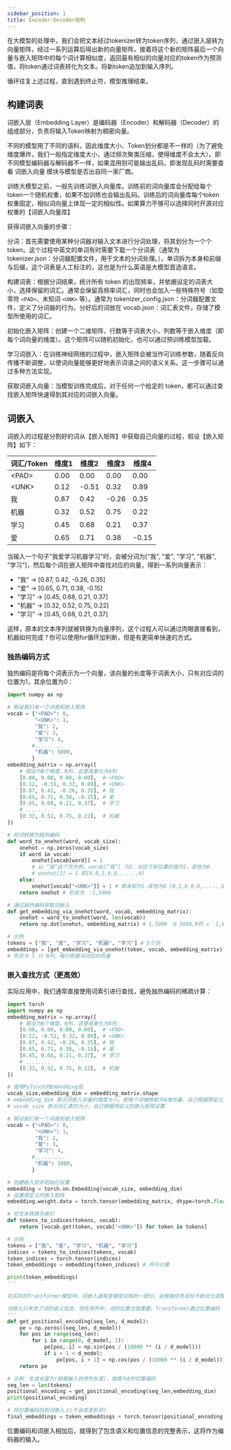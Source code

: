 ```yaml
---
sidebar_position: 1
title: Encoder-Decoder结构
---
```


在大模型的处理中，我们会把文本经过tokenizer转为token序列，通过嵌入层转为向量矩阵，经过一系列运算后得出新的向量矩阵，接着将这个新的矩阵最后一个向量与嵌入矩阵中的每个词计算相似度，返回最有相似的向量对应的token作为预测值，将token通过词表转化为文本。将新token追加到输入序列。

循环往复上述过程，直到遇到终止符，模型推理结束。

## 构建词表

词嵌入层（Embedding Layer）是编码器（Encoder）和解码器（Decoder）的组成部分，负责将输入Token映射为稠密向量。

不同的模型用了不同的语料，因此维度大小、Token划分都是不一样的（为了避免维度爆炸，我们一般指定维度大小，通过频次聚类压缩，使得维度不会太大）。即不同模型编码器与解码器不一样，如果混用则可能输出乱码，即发现乱码时需要查看 词嵌入向量 模块与模型是否出自同一家厂商。

训练大模型之前，一般先训练词嵌入向量库。训练前的词向量库会分配给每个token一个随机权重，如果不加训练也会输出乱码。训练后的词向量库每个token权重固定，相似词向量上体现一定的相似性。如果算力不够可以选择同时开源对应权重的【词嵌入向量库】

获得词嵌入向量的步骤：

分词：首先需要使用某种分词器对输入文本进行分词处理，将其划分为一个个 token。这个过程中英文的单词有时需要下载一个分词表（通常为 tokenizer.json：分词器配置文件，用于文本的分词处理。），单词拆为本身和前缀与后缀，这个词表是人工标注的，这也是为什么英语是大模型首选语言。

构建词表：根据分词结果，统计所有 token 的出现频率，并依据设定的词表大小，选择保留的词汇。通常会保留高频率词汇，同时也会加入一些特殊符号（如垫零符 `<PAD>`、未知词 `<UNK>` 等）。通常为 tokenizer_config.json：分词器配置文件，定义了分词器的行为。分好后的词放在 vocab.json：词汇表文件，存储了模型所使用的词汇。

初始化嵌入矩阵：创建一个二维矩阵，行数等于词表大小，列数等于嵌入维度（即每个词向量的维度）。这个矩阵可以随机初始化，也可以通过预训练模型加载。

学习词嵌入：在训练神经网络的过程中，嵌入矩阵会被当作可训练参数，随着反向传播不断调整，以使词向量能够更好地表示词语之间的语义关系。这一步骤可以通过多种方法实现。

获取词嵌入向量：当模型训练完成后，对于任何一个给定的 token，都可以通过查找嵌入矩阵快速得到其对应的词嵌入向量。

## 词嵌入

词嵌入的过程是分割好的词从【嵌入矩阵】中获取自己向量的过程，假设【嵌入矩阵】如下：

| 词汇/Token | 维度1 | 维度2 | 维度3 | 维度4 |
| ---------- | ----- | ----- | ----- | ----- |
| \<PAD\>    | 0.00  | 0.00  | 0.00  | 0.00  |
| \<UNK\>    | 0.12  | -0.51 | 0.32  | 0.89  |
| 我         | 0.87  | 0.42  | -0.26 | 0.35  |
| 机器       | 0.32  | 0.52  | 0.75  | 0.22  |
| 学习       | 0.45  | 0.68  | 0.21  | 0.37  |
| 爱         | 0.65  | 0.71  | 0.38  | -0.15 |


当输入一个句子"我爱学习机器学习"时，会被分词为["我", "爱", "学习", "机器", "学习"]，然后每个词在嵌入矩阵中查找对应的向量，得到一系列向量表示：

- "我" → [0.87, 0.42, -0.26, 0.35]
- "爱" → [0.65, 0.71, 0.38, -0.15]
- "学习" → [0.45, 0.68, 0.21, 0.37]
- "机器" → [0.32, 0.52, 0.75, 0.22]
- "学习" → [0.45, 0.68, 0.21, 0.37]

这样，原本的文本序列就被转换为向量序列，这个过程人可以通过肉眼直接看到，机器如何完成？你可以使用for循环加判断，但是有更简单快速的方式。

### 独热编码方式

独热编码是将每个词表示为一个向量，该向量的长度等于词表大小，只有对应词的位置为1，其余位置为0：

```python
import numpy as np

# 假设我们有一个词表和嵌入矩阵
vocab = {"<PAD>": 0, 
         "<UNK>": 1, 
         "我": 2, 
         "爱": 3, 
         "学习": 4, 
        #..........
         "机器": 5000,
        }
embedding_matrix = np.array([
    # 假设为N个维度，N列，这里具象化为4列
    [0.00, 0.00, 0.00, 0.00],  # <PAD>
    [0.12, -0.51, 0.32, 0.89], # <UNK>
    [0.87, 0.42, -0.26, 0.35], # 我
    [0.65, 0.71, 0.38, -0.15], # 爱
    [0.45, 0.68, 0.21, 0.37],  # 学习
    # ........
    [0.32, 0.52, 0.75, 0.22],  # 机器
])

# 将词转换为独热编码
def word_to_onehot(word, vocab_size):
    onehot = np.zeros(vocab_size)
    if word in vocab:
        onehot[vocab[word]] = 1 
        # 以 “我”这个字为例，vocab[“我”] 为2，对应下标位置的值为1，其他为0. 
        # onehot[2] = 1 即[0,0,1,0,0,.....,0]
    else:
        onehot[vocab["<UNK>"]] = 1 # 即未知为1.其他为0 [0,1,0,0,0,.....,0]
    return onehot # 形状为 ：1,5000

# 通过独热编码获取词嵌入
def get_embedding_via_onehot(word, vocab, embedding_matrix):
    onehot = word_to_onehot(word, len(vocab)) 
    return np.dot(onehot, embedding_matrix) # 1,5000  @ 5000,N列 =  1,N列

# 示例
tokens = ["我", "爱", "学习", "机器", "学习"] # 5个词
embeddings = [get_embedding_via_onehot(token, vocab, embedding_matrix) for token in tokens]
# 形状为 5 行 N列，每行即是词对应的向量
```

### 嵌入查找方式（更高效）

实际应用中，我们通常直接使用词索引进行查找，避免独热编码的稀疏计算：

```python
import torch
import numpy as np
embedding_matrix = np.array([
    # 假设为N个维度，N列，这里具象化为4列
    [0.00, 0.00, 0.00, 0.00],  # <PAD>
    [0.12, -0.51, 0.32, 0.89], # <UNK>
    [0.87, 0.42, -0.26, 0.35], # 我
    [0.65, 0.71, 0.38, -0.15], # 爱
    [0.45, 0.68, 0.21, 0.37],  # 学习
    # ........
    [0.32, 0.52, 0.75, 0.22],  # 机器
])

# 使用PyTorch的Embedding层
vocab_size,embedding_dim = embedding_matrix.shape
# embedding_dim 表示词嵌入向量的维度大小，即每个词被映射为4维向量，自己根据预定义的嵌入矩阵设置
# vocab_size 表示词汇表的大小，自己根据预定义的嵌入矩阵设置

# 假设我们有一个词表和嵌入矩阵
vocab = {"<PAD>": 0, 
         "<UNK>": 1, 
         "我": 2, 
         "爱": 3, 
         "学习": 4, 
        #..........
         "机器": 5000,
        }

# 创建嵌入层并初始化权重
embedding = torch.nn.Embedding(vocab_size, embedding_dim)
# 设置预定义的嵌入矩阵
embedding.weight.data = torch.tensor(embedding_matrix, dtype=torch.float)

# 将文本转换为索引
def tokens_to_indices(tokens, vocab):
    return [vocab.get(token, vocab["<UNK>"]) for token in tokens]

# 示例
tokens = ["我", "爱", "学习", "机器", "学习"]
indices = tokens_to_indices(tokens, vocab)
token_indices = torch.tensor(indices)
token_embeddings = embedding(token_indices) # 并行计算

print(token_embeddings)
'''

在实际的Transformer模型中，词嵌入通常是模型训练的一部分，会根据任务目标不断优化调整。这种基于查表的方式比循环判断更高效，可以并行处理整个序列的所有词，大大提高了计算速度。

词嵌入只考虑了词的语义信息，但在序列中，词的位置也很重要。Transformer通过位置编码（Positional Encoding）来捕捉序列中词的位置信息
'''
def get_positional_encoding(seq_len, d_model):
    pe = np.zeros((seq_len, d_model))
    for pos in range(seq_len):
        for i in range(0, d_model, 2):
            pe[pos, i] = np.sin(pos / (10000 ** (i / d_model)))
            if i + 1 < d_model:
                pe[pos, i + 1] = np.cos(pos / (10000 ** (i / d_model)))
    return pe

# 示例：生成长度为(根据输入的序列长度)，维度为4的位置编码
seq_len = len(tokens)
positional_encoding = get_positional_encoding(seq_len,embedding_dim)
print(positional_encoding)

# 将位置编码加到词嵌入上(不会改变形状)
final_embeddings = token_embeddings + torch.tensor(positional_encoding, dtype=torch.float)
```

位置编码和词嵌入相加后，就得到了包含语义和位置信息的完整表示，这将作为编码器的输入。